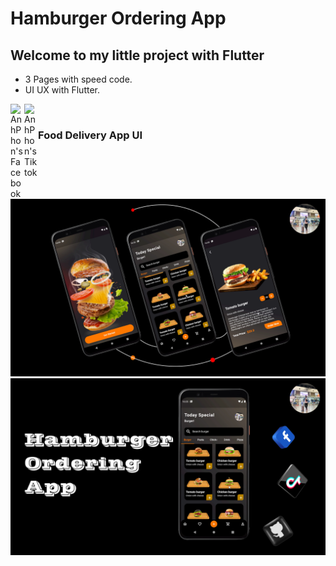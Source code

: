 # Hamburger Ordering App


## Welcome to my little project with Flutter 



- 3 Pages with speed code.
- UI UX with Flutter.

<a href="https://www.facebook.com/anhphon.99/">
  <img align="left" alt="AnhPhon's Facebook" width="22px" src="https://github.com/AnhPhon/images/blob/main/FaceBook.png" />
</a>
<a href="https://www.tiktok.com/@i_love_flutter/">
  <img align="left" alt="AnhPhon's Tiktok" width="22px" src="https://github.com/AnhPhon/images/blob/main/Tiktok.png" />
</a>

<br/>

### Food Delivery App UI

<br/>

![Poster](/Poster.png)
![Poster2](/Poster2.png)
